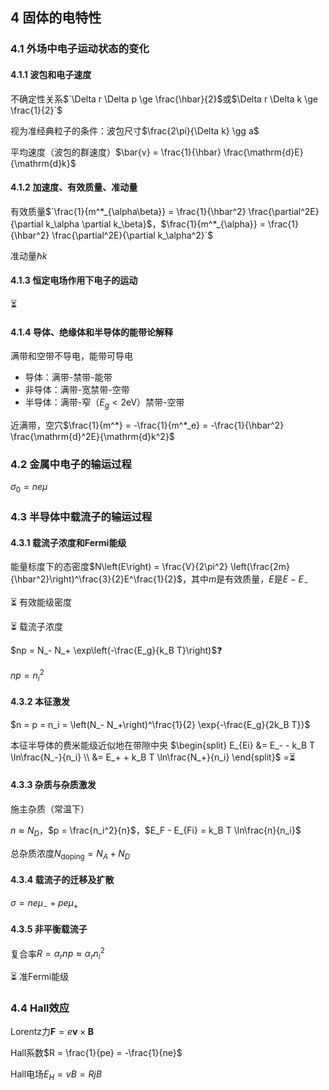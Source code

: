 ## 4 固体的电特性
### 4.1 外场中电子运动状态的变化
#### 4.1.1 波包和电子速度
不确定性关系$`\Delta r \Delta p \ge \frac{\hbar}{2}$或$\Delta r \Delta k \ge \frac{1}{2}`$

视为准经典粒子的条件：波包尺寸$`\frac{2\pi}{\Delta k} \gg a`$

平均速度（波包的群速度）$`\bar{v} = \frac{1}{\hbar} \frac{\mathrm{d}E}{\mathrm{d}k}`$


#### 4.1.2 加速度、有效质量、准动量
有效质量$`\frac{1}{m^*_{\alpha\beta}} = \frac{1}{\hbar^2} \frac{\partial^2E}{\partial k_\alpha \partial k_\beta}$，$\frac{1}{m^*_{\alpha}} = \frac{1}{\hbar^2} \frac{\partial^2E}{\partial k_\alpha^2}`$

准动量$`\hbar k`$


#### 4.1.3 恒定电场作用下电子的运动
⏳


#### 4.1.4 导体、绝缘体和半导体的能带论解释
满带和空带不导电，能带可导电
* 导体：满带-禁带-能带
* 非导体：满带-宽禁带-空带
* 半导体：满带-窄（$`E_g \lt 2\mathrm{eV}`$）禁带-空带

近满带，空穴$`\frac{1}{m^*} = -\frac{1}{m^*_e} = -\frac{1}{\hbar^2} \frac{\mathrm{d}^2E}{\mathrm{d}k^2}`$



### 4.2 金属中电子的输运过程
$`\sigma_0 = ne\mu`$



### 4.3 半导体中载流子的输运过程
#### 4.3.1 载流子浓度和Fermi能级
能量标度下的态密度$`N\left(E\right) = \frac{V}{2\pi^2} \left(\frac{2m}{\hbar^2}\right)^\frac{3}{2}E^\frac{1}{2}`$，其中$`m`$是有效质量，$`E`$是$`E - E_-`$

:hourglass_flowing_sand: 有效能级密度

:hourglass_flowing_sand: 载流子浓度

$`np = N_- N_+ \exp\left(-\frac{E_g}{k_B T}\right)`$:question:

$`np = n_i^2`$


#### 4.3.2 本征激发
$`n = p = n_i = \left(N_- N_+\right)^\frac{1}{2} \exp{-\frac{E_g}{2k_B T}}`$

本征半导体的费米能级近似地在带隙中央
$`\begin{split}
	E_{Ei} &= E_- - k_B T \ln\frac{N_-}{n_i} \\
	&= E_+ + k_B T \ln\frac{N_+}{n_i}
\end{split}`$
=⏳


#### 4.3.3 杂质与杂质激发
施主杂质（常温下）

$`n \approx N_D`$，$`p = \frac{n_i^2}{n}`$，$`E_F - E_{Fi} = k_B T \ln\frac{n}{n_i}`$

总杂质浓度$`N_{\mathrm{doping}} = N_A + N_D`$


#### 4.3.4 载流子的迁移及扩散
$`\sigma = ne\mu_- + pe\mu_+`$


#### 4.3.5 非平衡载流子
复合率$`R = \alpha_r np \approx \alpha_r n_i^2`$

:hourglass_flowing_sand: 准Fermi能级



### 4.4 Hall效应
Lorentz力$`\boldsymbol{F} = e\boldsymbol{v}\times\boldsymbol{B}`$

Hall系数$`R = \frac{1}{pe} = -\frac{1}{ne}`$

Hall电场$`E_H = vB = RjB`$
